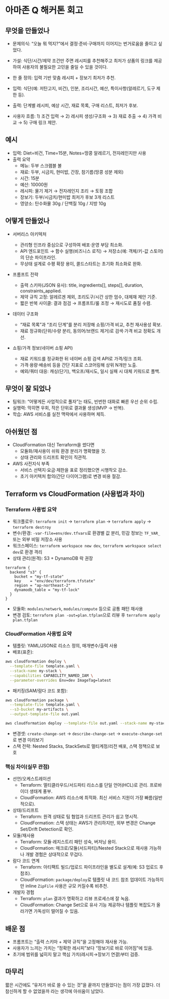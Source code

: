 # 아마존 Q 해커톤 회고

## 무엇을 만들었나
- 문제의식: “오늘 뭐 먹지?”에서 결정·준비·구매까지 이어지는 번거로움을 줄이고 싶었다.
- 가설: 식단/시간/제약 조건만 주면 레시피를 추천해주고 최저가 상품의 링크를 제공하여 사용자의 불필요한 고민을 줄일 수 있을 것이다.

- 한 줄 정의: 입력 기반 맞춤 레시피 + 장보기 최저가 추천.
- 입력: 식단(예: 저탄고지, 비건), 인분, 조리시간, 예산, 특이사항(알레르기, 도구 제한 등).
- 출력: 단계별 레시피, 예상 시간, 재료 목록, 구매 리스트, 최저가 후보.
- 사용자 흐름: 1) 조건 입력 → 2) 레시피 생성/구조화 → 3) 재료 추출 → 4) 가격 비교 → 5) 구매 링크 제안.

## 예시
- 입력: Diet=비건, Time=15분, Notes=땅콩 알레르기, 전자레인지만 사용
- 출력 요약
  - 메뉴: 두부 스크램블 볼
  - 재료: 두부, 시금치, 현미밥, 간장, 참기름(땅콩 성분 제외)
  - 시간: 15분
  - 예산: 10000원
  - 레시피: 물기 제거 → 전자레인지 조리 → 토핑 조합
  - 장보기: 두부/시금치/현미밥 최저가 후보 3개 리스트
  - 영양소: 탄수화물 30g / 단백질 10g / 지방 10g

## 어떻게 만들었나
- 서버리스 아키텍처
  - 관리형 인프라 중심으로 구성하여 배포·운영 부담 최소화.
  - API 엔드포인트 → 함수 실행(비즈니스 로직) → 저장소(예: 객체/키-값 스토어)의 단순 파이프라인.
  - 무상태 설계로 수평 확장 용이, 콜드스타트는 초기화 최소화로 완화.

- 프롬프트 전략
  - 출력 스키마(JSON 유사): title, ingredients[], steps[], duration, constraints_applied.
  - 제약 규칙 고정: 알레르겐 제외, 조리도구/시간 상한 엄수, 대체재 제안 기준.
  - 짧은 반복 사이클: 결과 점검 → 프롬프트/룰 조정 → 재시도로 품질 수렴.

- 데이터 구조화
  - “재료 목록”과 “조리 단계”를 분리 저장해 쇼핑/가격 비교, 추천 재사용성 확보.
  - 재료 정규화(단위/수량 분리, 동의어/브랜드 제거)로 검색·가격 비교 정확도 개선.

- 쇼핑/가격 정보(네이버 쇼핑 API)
  - 재료 키워드를 정규화한 뒤 네이버 쇼핑 검색 API로 가격/링크 조회.
  - 가격·용량·배송비 등을 간단 지표로 스코어링해 상위 N개만 노출.
  - 예외/쿼터 대응: 캐싱(단기), 백오프/재시도, 일시 실패 시 대체 키워드로 폴백.
  
## 무엇이 잘 되었나
- 팀워크: “어떻게든 사업적으로 풀자”는 태도, 빈번한 대화로 빠른 우선 순위 수립.
- 실행력: 막히면 우회, 작은 단위로 결과물 생성(MVP → 반복).
- 학습: AWS 서비스를 실전 맥락에서 사용하며 체득.

## 아쉬웠던 점
- CloudFormation 대신 Terraform을 썼다면
  - 모듈화/재사용이 쉬워 환경 분리가 명확했을 것.
  - 상태 관리와 드리프트 확인이 직관적.
- AWS 사전지식 부족
  - 서비스 선택지·요금·제한을 표로 정리했으면 시행착오 감소.
  - 초기 아키텍처 합의(간단 다이어그램)로 변경 비용 절감.

## Terraform vs CloudFormation (사용법과 차이)

### Terraform 사용법 요약
- 워크플로우: `terraform init` → `terraform plan` → `terraform apply` → `terraform destroy`
- 변수/환경: `-var-file=env/dev.tfvars`로 환경별 값 분리, 민감 정보는 `TF_VAR_` 또는 외부 비밀 저장소 사용
- 워크스페이스: `terraform workspace new dev`, `terraform workspace select dev`로 환경 격리
- 상태 관리(원격): S3 + DynamoDB 락 권장
```hcl
terraform {
  backend "s3" {
    bucket = "my-tf-state"
    key    = "env/dev/terraform.tfstate"
    region = "ap-northeast-2"
    dynamodb_table = "my-tf-lock"
  }
}
```
- 모듈화: `modules/network`, `modules/compute` 등으로 공통 패턴 재사용
- 변경 검토: `terraform plan -out=plan.tfplan`으로 리뷰 후 `terraform apply plan.tfplan`

### CloudFormation 사용법 요약
- 템플릿: YAML/JSON로 리소스 정의, 매개변수/출력 사용
- 배포(표준):
```bash
aws cloudformation deploy \
  --template-file template.yaml \
  --stack-name my-stack \
  --capabilities CAPABILITY_NAMED_IAM \
  --parameter-overrides Env=dev ImageTag=latest
```
- 패키징(SAM/람다 코드 포함):
```bash
aws cloudformation package \
  --template-file template.yaml \
  --s3-bucket my-artifacts \
  --output-template-file out.yaml

aws cloudformation deploy --template-file out.yaml --stack-name my-stack --capabilities CAPABILITY_IAM
```
- 변경셋: `create-change-set` → `describe-change-set` → `execute-change-set`로 변경 미리보기
- 스택 전략: Nested Stacks, StackSets로 멀티계정/리전 배포, 스택 정책으로 보호

### 핵심 차이(실무 관점)
- 선언/오케스트레이션
  - Terraform: 멀티클라우드/서드파티 리소스를 단일 언어(HCL)로 관리. 프로바이더 생태계 풍부.
  - CloudFormation: AWS 리소스에 최적화. 최신 서비스 지원이 가장 빠름(일반적으로).
- 상태/드리프트
  - Terraform: 원격 상태로 팀 협업과 드리프트 관리가 쉽고 명시적.
  - CloudFormation: 스택 상태는 AWS가 관리하지만, 외부 변경은 Change Set/Drift Detection로 확인.
- 모듈/재사용
  - Terraform: 모듈·레지스트리 패턴 성숙, 버저닝 용이.
  - CloudFormation: 매크로/모듈(서드파티)/Nested Stack으로 재사용 가능하나 개발 경험은 상대적으로 무겁다.
- 람다 코드 연계
  - Terraform: 아티팩트 빌드/업로드 파이프라인을 별도로 설계(예: S3 업로드 후 참조).
  - CloudFormation: `package/deploy`로 템플릿 내 코드 참조 업데이트 가능하지만 inline `ZipFile` 사용은 규모 커질수록 비추천.
- 개발자 경험
  - Terraform: `plan` 결과가 명확하고 리뷰 프로세스에 잘 녹음.
  - CloudFormation: Change Set으로 유사 기능 제공하나 템플릿 복잡도가 올라가면 가독성이 떨어질 수 있음.

## 배운 점
- 프롬프트는 “출력 스키마 + 제약 규칙”을 고정해야 재사용 가능.
- 사용자가 느끼는 가치는 “정확한 레시피”보다 “장보기로 바로 이어짐”에 있음.
- 초기에 범위를 넓히지 말고 핵심 가치(레시피→장보기 연결)부터 검증.

## 마무리
짧은 시간에도 “유저가 바로 쓸 수 있는 것”을 끝까지 만들었다는 점이 가장 값졌다.
더 참신하게 할 수 없었을까 라는 생각에 아쉬움이 남았다.


